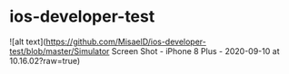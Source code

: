 # ios-developer-test
![alt text](https://github.com/MisaelD/ios-developer-test/blob/master/Simulator Screen Shot - iPhone 8 Plus - 2020-09-10 at 10.16.02?raw=true)
